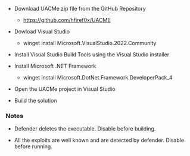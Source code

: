 - Download UACMe zip file from the GitHub Repository
	- https://github.com/hfiref0x/UACME

- Dowload Visual Studio
	- winget install Microsoft.VisualStudio.2022.Community

- Install Visual Studio Build Tools using the Visual Studio installer

- Install Microsoft .NET Framework
	- winget install Microsoft.DotNet.Framework.DeveloperPack_4

- Open the UACMe project in Visual Studio

- Build the solution


### Notes
- Defender deletes the executable. Disable before building.

- All the exploits are well known and are detected by defender. Disable before running.